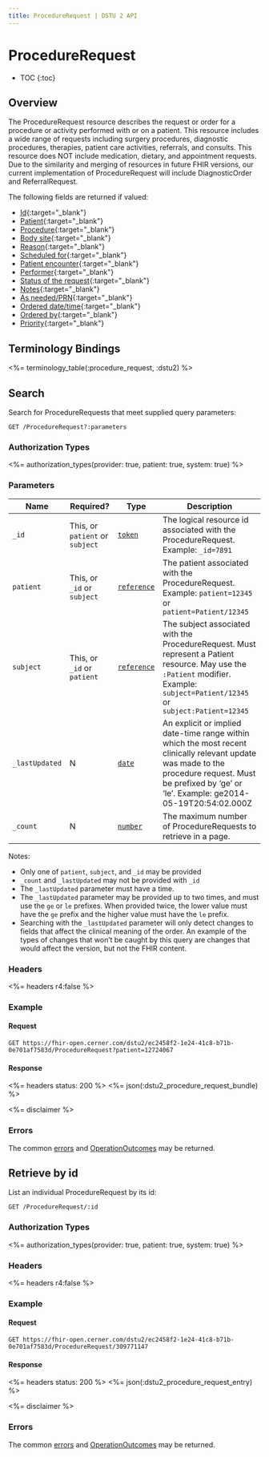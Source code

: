 ```yaml
---
title: ProcedureRequest | DSTU 2 API
---
```


# ProcedureRequest

* TOC
{:toc}

## Overview

The ProcedureRequest resource describes the request or order for a procedure or activity performed with or on a patient. This resource includes a wide range of requests including surgery procedures, diagnostic procedures, therapies, patient care activities, referrals, and consults. This resource does NOT include medication, dietary, and appointment requests. Due to the similarity and merging of resources in future FHIR versions, our current implementation of ProcedureRequest will include DiagnosticOrder and ReferralRequest.

The following fields are returned if valued:

* [Id](http://hl7.org/fhir/dstu2/resource-definitions.html#Resource.id){:target="_blank"}
* [Patient](http://hl7.org/fhir/DSTU2/procedurerequest-definitions.html#ProcedureRequest.subject){:target="_blank"}
* [Procedure](http://hl7.org/fhir/DSTU2/procedurerequest-definitions.html#ProcedureRequest.code){:target="_blank"}
* [Body site](http://hl7.org/fhir/DSTU2/procedurerequest-definitions.html#ProcedureRequest.bodySite){:target="_blank"}
* [Reason](http://hl7.org/fhir/DSTU2/procedurerequest-definitions.html#ProcedureRequest.reason_x_){:target="_blank"}
* [Scheduled for](http://hl7.org/fhir/DSTU2/procedurerequest-definitions.html#ProcedureRequest.scheduled_x_){:target="_blank"}
* [Patient encounter](http://hl7.org/fhir/DSTU2/procedurerequest-definitions.html#ProcedureRequest.encounter){:target="_blank"}
* [Performer](http://hl7.org/fhir/DSTU2/procedurerequest-definitions.html#ProcedureRequest.performer){:target="_blank"}
* [Status of the request](http://hl7.org/fhir/DSTU2/procedurerequest-definitions.html#ProcedureRequest.status){:target="_blank"}
* [Notes](http://hl7.org/fhir/DSTU2/procedurerequest-definitions.html#ProcedureRequest.notes){:target="_blank"}
* [As needed/PRN](http://hl7.org/fhir/DSTU2/procedurerequest-definitions.html#ProcedureRequest.asNeeded_x_){:target="_blank"}
* [Ordered date/time](http://hl7.org/fhir/DSTU2/procedurerequest-definitions.html#ProcedureRequest.orderedOn){:target="_blank"}
* [Ordered by](http://hl7.org/fhir/DSTU2/procedurerequest-definitions.html#ProcedureRequest.orderer){:target="_blank"}
* [Priority](http://hl7.org/fhir/DSTU2/procedurerequest-definitions.html#ProcedureRequest.priority){:target="_blank"}

## Terminology Bindings

<%= terminology_table(:procedure_request, :dstu2) %>

## Search

Search for ProcedureRequests that meet supplied query parameters:

    GET /ProcedureRequest?:parameters

### Authorization Types

<%= authorization_types(provider: true, patient: true, system: true) %>

### Parameters

 Name         | Required?                             | Type          | Description
--------------|---------------------------------------|---------------|------------------------------------------------------------------------------------
 `_id`        | This, or `patient` or `subject`       | [`token`]     | The logical resource id associated with the ProcedureRequest. Example: `_id=7891` |
 `patient`    | This, or `_id` or `subject`           | [`reference`] | The patient associated with the ProcedureRequest. Example: `patient=12345` or `patient=Patient/12345` |
 `subject`    | This, or `_id` or `patient`           | [`reference`] | The subject associated with the ProcedureRequest. Must represent a Patient resource. May use the `:Patient` modifier. Example: `subject=Patient/12345` or `subject:Patient=12345`  |
 `_lastUpdated`  | N                                  | [`date`]      |  An explicit or implied date-time range within which the most recent clinically relevant update was made to the procedure request. Must be prefixed by ‘ge’ or ‘le’. Example: ge2014-05-19T20:54:02.000Z |
 `_count`       | N                                   | [`number`]    | The maximum number of ProcedureRequests to retrieve in a page. |

Notes:

  - Only one of `patient`, `subject`, and `_id` may be provided
  - `_count` and `_lastUpdated` may not be provided with `_id`
  - The `_lastUpdated` parameter must have a time.
  - The `_lastUpdated` parameter may be provided up to two times, and must use the `ge` or `le` prefixes. When provided twice, the lower value must have the `ge` prefix and the higher value must have the `le` prefix.
  - Searching with the `_lastUpdated` parameter will only detect changes to fields that affect the clinical meaning of the order. An example of the types of changes that won’t be caught by this query are changes that would affect the version, but not the FHIR content.

### Headers

 <%= headers r4:false %>

### Example

#### Request

    GET https://fhir-open.cerner.com/dstu2/ec2458f2-1e24-41c8-b71b-0e701af7583d/ProcedureRequest?patient=12724067

#### Response

<%= headers status: 200 %>
<%= json(:dstu2_procedure_request_bundle) %>

<%= disclaimer %>

### Errors

The common [errors] and [OperationOutcomes] may be returned.

## Retrieve by id

List an individual ProcedureRequest by its id:

    GET /ProcedureRequest/:id

### Authorization Types

<%= authorization_types(provider: true, patient: true, system: true) %>

### Headers

<%= headers r4:false %>

### Example

#### Request

    GET https://fhir-open.cerner.com/dstu2/ec2458f2-1e24-41c8-b71b-0e701af7583d/ProcedureRequest/309771147

#### Response

<%= headers status: 200 %>
<%= json(:dstu2_procedure_request_entry) %>

<%= disclaimer %>

### Errors

The common [errors] and [OperationOutcomes] may be returned.

[`date`]: http://hl7.org/fhir/DSTU2/search.html#date
[`reference`]: http://hl7.org/fhir/DSTU2/search.html#reference
[`token`]: http://hl7.org/fhir/DSTU2/search.html#token
[`number`]: http://hl7.org/fhir/DSTU2/search.html#number
[errors]: ../../#client-errors
[OperationOutcomes]: ../../#operation-outcomes

